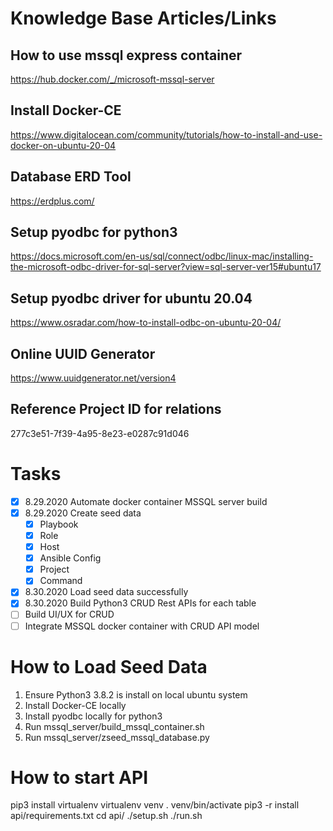 # Knowledge Base Articles/Links

## How to use mssql express container
https://hub.docker.com/_/microsoft-mssql-server

## Install Docker-CE
https://www.digitalocean.com/community/tutorials/how-to-install-and-use-docker-on-ubuntu-20-04

## Database ERD Tool
https://erdplus.com/

## Setup pyodbc for python3
https://docs.microsoft.com/en-us/sql/connect/odbc/linux-mac/installing-the-microsoft-odbc-driver-for-sql-server?view=sql-server-ver15#ubuntu17

## Setup pyodbc driver for ubuntu 20.04
https://www.osradar.com/how-to-install-odbc-on-ubuntu-20-04/

## Online UUID Generator
https://www.uuidgenerator.net/version4

## Reference Project ID for relations
277c3e51-7f39-4a95-8e23-e0287c91d046


# Tasks
- [x] 8.29.2020 Automate docker container MSSQL server build
- [x] 8.29.2020 Create seed data
  - [x] Playbook
  - [x] Role
  - [x] Host
  - [x] Ansible Config
  - [x] Project
  - [x] Command
- [x] 8.30.2020 Load seed data successfully
- [x] 8.30.2020 Build Python3 CRUD Rest APIs for each table
- [ ] Build UI/UX for CRUD
- [ ] Integrate MSSQL docker container with CRUD API model

# How to Load Seed Data
1. Ensure Python3 3.8.2 is install on local ubuntu system
2. Install Docker-CE locally
3. Install pyodbc locally for python3
4. Run mssql_server/build_mssql_container.sh
5. Run mssql_server/zseed_mssql_database.py

# How to start API
pip3 install virtualenv
virtualenv venv
. venv/bin/activate
pip3 -r install api/requirements.txt
cd api/
./setup.sh
./run.sh



